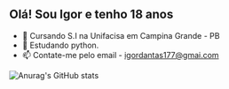 ## Olá! Sou Igor e tenho 18 anos

- 🔭 Cursando S.I na Unifacisa em Campina Grande - PB
- 🌱 Estudando python.
- 📫 Contate-me pelo email - igordantas177@gmai.com



![Anurag's GitHub stats](https://github-readme-stats.vercel.app/api?username=igorxdd&show_icons=true&theme=radical)
